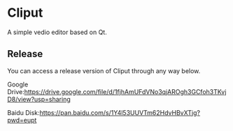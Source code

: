 # Cliput

A simple vedio editor based on Qt.

## Release

You can access a release version of Cliput through any way below.

Google Drive:https://drive.google.com/file/d/1fjhAmUFdVNo3qjAROgh3GCfoh3TKvjD8/view?usp=sharing

Baidu Disk:https://pan.baidu.com/s/1Y4l53UUVTm62HdvHBvXTjg?pwd=eupt
